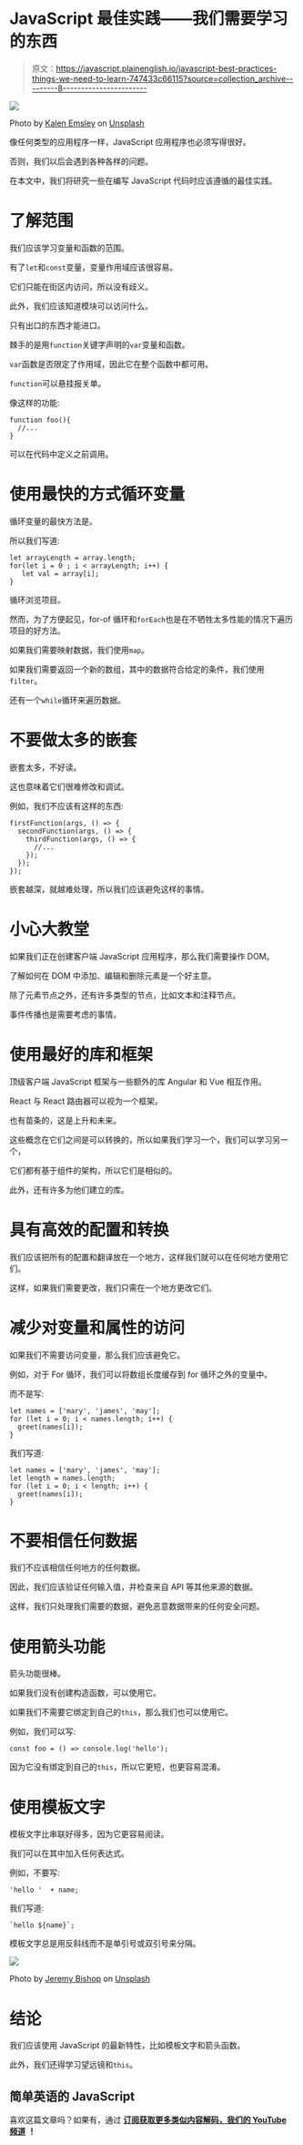 # JavaScript 最佳实践——我们需要学习的东西

> 原文：<https://javascript.plainenglish.io/javascript-best-practices-things-we-need-to-learn-747433c66115?source=collection_archive---------8----------------------->

![](img/a4d70134b08210c67ba4bbe278b3ea85.png)

Photo by [Kalen Emsley](https://unsplash.com/@kalenemsley?utm_source=medium&utm_medium=referral) on [Unsplash](https://unsplash.com?utm_source=medium&utm_medium=referral)

像任何类型的应用程序一样，JavaScript 应用程序也必须写得很好。

否则，我们以后会遇到各种各样的问题。

在本文中，我们将研究一些在编写 JavaScript 代码时应该遵循的最佳实践。

# 了解范围

我们应该学习变量和函数的范围。

有了`let`和`const`变量，变量作用域应该很容易。

它们只能在街区内访问，所以没有歧义。

此外，我们应该知道模块可以访问什么。

只有出口的东西才能进口。

棘手的是用`function`关键字声明的`var`变量和函数。

`var`函数是否限定了作用域，因此它在整个函数中都可用。

`function`可以悬挂报关单。

像这样的功能:

```
function foo(){
  //...
}
```

可以在代码中定义之前调用。

# 使用最快的方式循环变量

循环变量的最快方法是。

所以我们写道:

```
let arrayLength = array.length;
for(let i = 0 ; i < arrayLength; i++) {
   let val = array[i];
}
```

循环浏览项目。

然而，为了方便起见，for-of 循环和`forEach`也是在不牺牲太多性能的情况下遍历项目的好方法。

如果我们需要映射数据，我们使用`map`。

如果我们需要返回一个新的数组，其中的数据符合给定的条件，我们使用`filter`。

还有一个`while`循环来遍历数据。

# 不要做太多的嵌套

嵌套太多，不好读。

这也意味着它们很难修改和调试。

例如，我们不应该有这样的东西:

```
firstFunction(args, () => {
  secondFunction(args, () => {
    thirdFunction(args, () => {
      //...
    });
  });
});
```

嵌套越深，就越难处理，所以我们应该避免这样的事情。

# 小心大教堂

如果我们正在创建客户端 JavaScript 应用程序，那么我们需要操作 DOM。

了解如何在 DOM 中添加、编辑和删除元素是一个好主意。

除了元素节点之外，还有许多类型的节点，比如文本和注释节点。

事件传播也是需要考虑的事情。

# 使用最好的库和框架

顶级客户端 JavaScript 框架与一些额外的库 Angular 和 Vue 相互作用。

React 与 React 路由器可以视为一个框架。

也有苗条的，这是上升和未来。

这些概念在它们之间是可以转换的，所以如果我们学习一个，我们可以学习另一个，

它们都有基于组件的架构，所以它们是相似的。

此外，还有许多为他们建立的库。

# 具有高效的配置和转换

我们应该把所有的配置和翻译放在一个地方，这样我们就可以在任何地方使用它们。

这样，如果我们需要更改，我们只需在一个地方更改它们。

# 减少对变量和属性的访问

如果我们不需要访问变量，那么我们应该避免它。

例如，对于 For 循环，我们可以将数组长度缓存到 for 循环之外的变量中。

而不是写:

```
let names = ['mary', 'james', 'may'];
for (let i = 0; i < names.length; i++) {
  greet(names[i]);
}
```

我们写道:

```
let names = ['mary', 'james', 'may'];
let length = names.length;
for (let i = 0; i < length; i++) {
  greet(names[i]);
}
```

# 不要相信任何数据

我们不应该相信任何地方的任何数据。

因此，我们应该验证任何输入值，并检查来自 API 等其他来源的数据。

这样，我们只处理我们需要的数据，避免恶意数据带来的任何安全问题。

# 使用箭头功能

箭头功能很棒。

如果我们没有创建构造函数，可以使用它。

如果我们不需要它绑定到自己的`this`，那么我们也可以使用它。

例如，我们可以写:

```
const foo = () => console.log('hello');
```

因为它没有绑定到自己的`this`，所以它更短，也更容易混淆。

# 使用模板文字

模板文字比串联好得多，因为它更容易阅读。

我们可以在其中加入任何表达式。

例如，不要写:

```
'hello '  + name;
```

我们写道:

```
`hello ${name}`;
```

模板文字总是用反斜线而不是单引号或双引号来分隔。

![](img/3820d2d48599977238b5d23bb94aba6d.png)

Photo by [Jeremy Bishop](https://unsplash.com/@jeremybishop?utm_source=medium&utm_medium=referral) on [Unsplash](https://unsplash.com?utm_source=medium&utm_medium=referral)

# 结论

我们应该使用 JavaScript 的最新特性，比如模板文字和箭头函数。

此外，我们还得学习望远镜和`this`。

## 简单英语的 JavaScript

喜欢这篇文章吗？如果有，通过 [**订阅获取更多类似内容解码，我们的 YouTube 频道**](https://www.youtube.com/channel/UCtipWUghju290NWcn8jhyAw) **！**